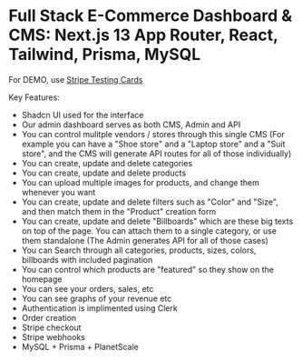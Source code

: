 # Full Stack E-Commerce Dashboard & CMS: Next.js 13 App Router, React, Tailwind, Prisma, MySQL

For DEMO, use [Stripe Testing Cards](https://stripe.com/docs/testing)

Key Features:

-   Shadcn UI used for the interface
-   Our admin dashboard serves as both CMS, Admin and API
-   You can control mulitple vendors / stores through this single CMS (For example you can have a "Shoe store" and a "Laptop store" and a "Suit store", and the CMS will generate API routes for all of those individually)
-   You can create, update and delete categories
-   You can create, update and delete products
-   You can upload multiple images for products, and change them whenever you want
-   You can create, update and delete filters such as "Color" and "Size", and then match them in the "Product" creation form
-   You can create, update and delete "Billboards" which are these big texts on top of the page. You can attach them to a single category, or use them standalone (The Admin generates API for all of those cases)
-   You can Search through all categories, products, sizes, colors, billboards with included pagination
-   You can control which products are "featured" so they show on the homepage
-   You can see your orders, sales, etc
-   You can see graphs of your revenue etc
-   Authentication is implimented using Clerk
-   Order creation
-   Stripe checkout
-   Stripe webhooks
-   MySQL + Prisma + PlanetScale
